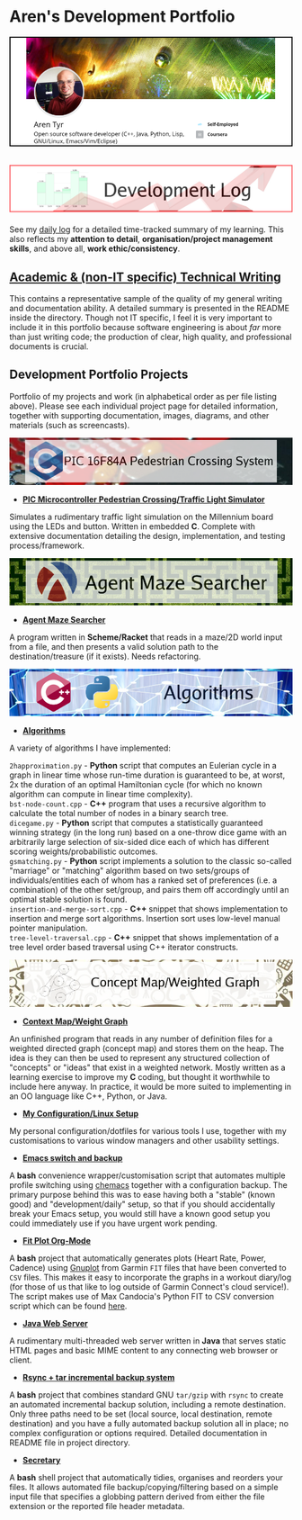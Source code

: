 # Aren's Development Portfolio

![](./img/portfolio-banner1.png)

## [<img src="./img/development-log-banner.png">](./daily-log.org) 

See my [daily log](./daily-log.org) for a detailed time-tracked summary of my learning. This also reflects my **attention to detail**, **organisation/project management skills**, and above all, **work ethic/consistency**.  

## [Academic & (non-IT specific) Technical Writing](./Academic-and-Technical-Writing-examples)

This contains a representative sample of the quality of my general writing and documentation ability. A detailed summary is presented in the README inside the directory. Though not IT specific, I feel it is very important to include it in this portfolio because software engineering is about *far* more than just writing code; the production of clear, high quality, and professional documents is crucial.  

## Development Portfolio Projects

Portfolio of my projects and work (in alphabetical order as per file listing above). Please see each individual project page for detailed information, together with supporting documentation, images, diagrams, and other materials (such as screencasts).  

[<img src="./img/pic-project-banner.png">](./PIC-traffic-light)

- [**PIC Microcontroller Pedestrian Crossing/Traffic Light Simulator**](./PIC-traffic-light)

Simulates a rudimentary traffic light simulation on the Millennium board using the LEDs and button. Written in embedded **C**. Complete with extensive documentation detailing the design, implementation, and testing process/framework.  

[<img src = "./img/agent-project-banner.png">](./agent-maze-searcher)

- [**Agent Maze Searcher**](./agent-maze-searcher)

A program written in **Scheme/Racket** that reads in a maze/2D world input from a file, and then presents a valid solution path to the destination/treasure (if it exists). Needs refactoring.  

[<img src="./img/algorithms-banner.png">](./algorithms)

- [**Algorithms**](./algorithms)

A variety of algorithms I have implemented:

`2happroximation.py` - **Python** script that computes an Eulerian cycle in a graph in linear time whose run-time duration is guaranteed to be, at worst, 2x the duration of an optimal Hamiltonian cycle (for which no known algorithm can compute in linear time complexity).  
`bst-node-count.cpp` - **C++** program that uses a recursive algorithm to calculate the total number of nodes in a binary search tree.  
`dicegame.py` - **Python** script that computes a statistically guaranteed winning strategy (in the long run) based on a one-throw dice game with an arbitrarily large selection of six-sided dice each of which has different scoring weights/probabilistic outcomes.  
`gsmatching.py` - **Python** script implements a solution to the classic so-called "marriage" or "matching" algorithm based on two sets/groups of individuals/entities each of whom has a ranked set of preferences (i.e. a combination) of the other set/group, and pairs them off accordingly until an optimal stable solution is found.  
`insertion-and-merge-sort.cpp` - **C++** snippet that shows implementation to insertion and merge sort algorithms. Insertion sort uses low-level manual pointer manipulation.  
`tree-level-traversal.cpp` - **C++** snippet that shows implementation of a tree level order based traversal using C++ iterator constructs.

[<img src="./img/concept-map-banner.png">](./context-weighted-graph)

- [**Context Map/Weight Graph**](./context-weighted-graph)

An unfinished program that reads in any number of definition files for a weighted directed graph (concept map) and stores them on the heap. The idea is they can then be used to represent any structured collection of "concepts" or "ideas" that exist in a weighted network. Mostly written as a learning exercise to improve my **C** coding, but thought it worthwhile to include here anyway. In practice, it would be more suited to implementing in an OO language like C++, Python, or Java.  

- [**My Configuration/Linux Setup**](./config)

My personal configuration/dotfiles for various tools I use, together with my customisations to various window managers and other usability settings.  

- [**Emacs switch and backup**](./emacs-switch-and-backup)

A **bash** convenience wrapper/customisation script that automates multiple profile switching using [chemacs](https://github.com/plexus/chemacs) together with a configuration backup. The primary purpose behind this was to ease having both a "stable" (known good) and "development/daily" setup, so that if you should accidentally break your Emacs setup, you would still have a known good setup you could immediately use if you have urgent work pending.  

- [**Fit Plot Org-Mode**](./fit-plot-org-mode) 

A **bash** project that automatically generates plots (Heart Rate, Power, Cadence) using [Gnuplot](http://www.gnuplot.info/) from Garmin `FIT` files that have been converted to `CSV` files. This makes it easy to incorporate the graphs in a workout diary/log (for those of us that like to log outside of Garmin Connect's cloud service!). The script makes use of Max Candocia's Python FIT to CSV conversion script which can be found [here](https://github.com/mcandocia/fit_processing).  

- [**Java Web Server**](./java-mt-webserver)

A rudimentary multi-threaded web server written in **Java** that serves static HTML pages and basic MIME content to any connecting web browser or client.  

- [**Rsync + tar incremental backup system**](./rsync-incremental-backup) 

A **bash** project that combines standard GNU `tar/gzip` with `rsync` to create an automated incremental backup solution, including a remote destination. Only three paths need to be set (local source, local destination, remote destination) and you have a fully automated backup solution all in place; no complex configuration or options required. Detailed documentation in README file in project directory.  

- [**Secretary**](./secretary)

A **bash** shell project that automatically tidies, organises and reorders your files. It allows automated file backup/copying/filtering based on a simple input file that specifies a globbing pattern derived from either the file extension or the reported file header metadata.  

